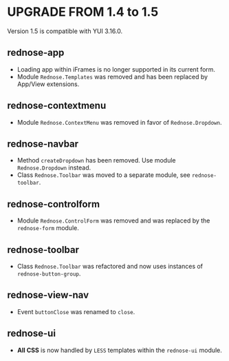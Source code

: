 # UPGRADE FROM 1.4 to 1.5

Version 1.5 is compatible with YUI 3.16.0.

## rednose-app

 * Loading app within iFrames is no longer supported in its current form.
 * Module `Rednose.Templates` was removed and has been replaced by App/View extensions.

## rednose-contextmenu

 * Module `Rednose.ContextMenu` was removed in favor of `Rednose.Dropdown`.

## rednose-navbar

 * Method `createDropdown` has been removed. Use module `Rednose.Dropdown` instead.
 * Class `Rednose.Toolbar` was moved to a separate module, see `rednose-toolbar`.

## rednose-controlform

* Module `Rednose.ControlForm` was removed and was replaced by the `rednose-form` module.

## rednose-toolbar

 * Class `Rednose.Toolbar` was refactored and now uses instances of `rednose-button-group`.

## rednose-view-nav

 * Event `buttonClose` was renamed to `close`.

## rednose-ui

* **All CSS** is now handled by `LESS` templates within the `rednose-ui` module.
